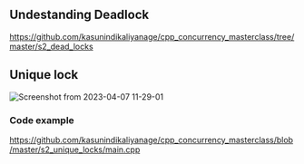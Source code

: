 ## Undestanding Deadlock 

https://github.com/kasunindikaliyanage/cpp_concurrency_masterclass/tree/master/s2_dead_locks


## Unique lock 

![Screenshot from 2023-04-07 11-29-01](https://user-images.githubusercontent.com/33947539/230550974-5539acc3-1294-450f-ba49-834103143ad0.png)

### Code example
https://github.com/kasunindikaliyanage/cpp_concurrency_masterclass/blob/master/s2_unique_locks/main.cpp


